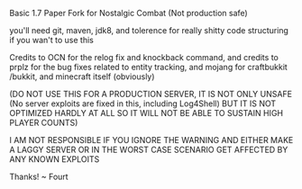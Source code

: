 Basic 1.7 Paper Fork for Nostalgic Combat (Not production safe)

you'll need git, maven, jdk8, and tolerence for really shitty code structuring if you wan't to use this

Credits to OCN for the relog fix and knockback command, and credits to prplz for the bug fixes related to entity tracking, and mojang for craftbukkit /bukkit, and minecraft itself (obviously)

(DO NOT USE THIS FOR A PRODUCTION SERVER, IT IS NOT ONLY UNSAFE (No server exploits are fixed in this, including Log4Shell) BUT IT IS NOT OPTIMIZED HARDLY AT ALL SO IT WILL NOT BE ABLE TO SUSTAIN HIGH PLAYER COUNTS) 

 I AM NOT RESPONSIBLE IF YOU IGNORE THE WARNING AND EITHER MAKE A LAGGY SERVER OR IN THE WORST CASE SCENARIO GET AFFECTED BY ANY KNOWN EXPLOITS

Thanks! ~ Fourt
